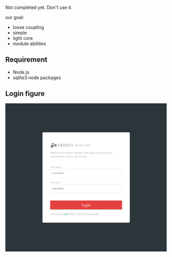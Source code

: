 Not completed yet. Don't use it.

our goal:
- loose coupling
- simple
- light core
- module abilities

## Requirement
- Node.js
- sqlite3 node packages

## Login figure
![alt text](/imgs/login.png)
